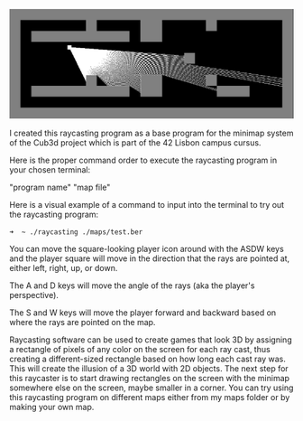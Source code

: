 ![Raycasting](./sprites/raycaster.png)

I created this raycasting program as a base program for the minimap system of the Cub3d project which is part of the 42 Lisbon campus cursus.

Here is the proper command order to execute the raycasting program in your chosen terminal:

"program name" "map file"

Here is a visual example of a command to input into the terminal to try out the raycasting program:
```bash
➜  ~ ./raycasting ./maps/test.ber
```
You can move the square-looking player icon around with the ASDW keys and the player square will move in the direction that the rays are pointed at, either left, right, up, or down.

The A and D keys will move the angle of the rays (aka the player's perspective).

The S and W keys will move the player forward and backward based on where the rays are pointed on the map.

Raycasting software can be used to create games that look 3D by assigning a rectangle of pixels of any color on the screen for each ray cast, thus creating a different-sized rectangle based on how long each cast ray was. This will create the illusion of a 3D world with 2D objects. The next step for this raycaster is to start drawing rectangles on the screen with the minimap somewhere else on the screen, maybe smaller in a corner.
You can try using this raycasting program on different maps either from my maps folder or by making your own map.
